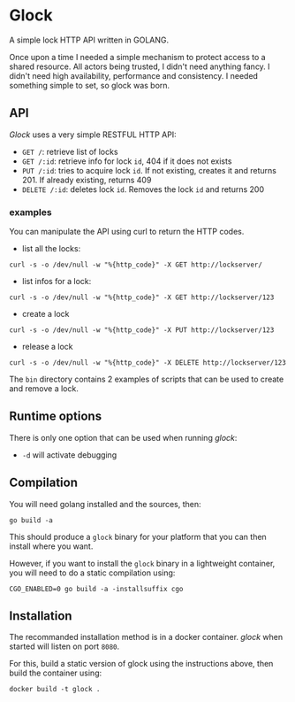 # Glock

A simple lock HTTP API written in GOLANG.

Once upon a time I needed a simple mechanism to protect access to a shared resource. All actors being trusted, I didn't need anything fancy. I didn't need high availability, performance and consistency. I needed something simple to set, so glock was born.

## API

*Glock* uses a very simple RESTFUL HTTP API:

- `GET /`: retrieve list of locks
- `GET /:id`: retrieve info for lock `id`, 404 if it does not exists
- `PUT /:id`: tries to acquire lock `id`. If not existing, creates it and returns 201. If already existing, returns 409
- `DELETE /:id`: deletes lock `id`. Removes the lock `id` and returns 200

### examples

You can manipulate the API using curl to return the HTTP codes.

- list all the locks:

```
curl -s -o /dev/null -w "%{http_code}" -X GET http://lockserver/
```

- list infos for a lock:
```
curl -s -o /dev/null -w "%{http_code}" -X GET http://lockserver/123
```

- create a lock

```
curl -s -o /dev/null -w "%{http_code}" -X PUT http://lockserver/123
```

- release a lock
```
curl -s -o /dev/null -w "%{http_code}" -X DELETE http://lockserver/123
```

The `bin` directory contains 2 examples of scripts that can be used to create and remove a lock.

## Runtime options

There is only one option that can be used when running *glock*:

- `-d` will activate debugging

## Compilation

You will need golang installed and the sources, then:

```
go build -a
```

This should produce a `glock` binary for your platform that you can then install where you want.

However, if you want to install the `glock` binary in a lightweight container, you will need to do a static compilation using:

```
CGO_ENABLED=0 go build -a -installsuffix cgo
```

## Installation

The recommanded installation method is in a docker container. *glock* when started will listen on port `8080`.

For this, build a static version of glock using the instructions above, then build the container using:

```
docker build -t glock .
```
